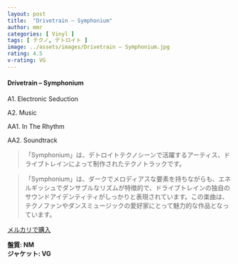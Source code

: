 ```yaml
---
layout: post
title:  "Drivetrain – Symphonium"
author: mmr
categories: [ Vinyl ]
tags: [ テクノ, デトロイト ]
image: ../assets/images/Drivetrain – Symphonium.jpg
rating: 4.5
v-rating: VG
---
```


#### Drivetrain – Symphonium

A1. Electronic Seduction

A2. Music

AA1. In The Rhythm

AA2. Soundtrack

> 「Symphonium」は、デトロイトテクノシーンで活躍するアーティス、ドライブトレインによって制作されたテクノトラックです。

> 「Symphonium」は、ダークでメロディアスな要素を持ちながらも、エネルギッシュでダンサブルなリズムが特徴的で、ドライブトレインの独自のサウンドアイデンティティがしっかりと表現されています。この楽曲は、テクノファンやダンスミュージックの愛好家にとって魅力的な作品となっています。



[メルカリで購入](https://jp.mercari.com/item/m23783674213)


<div class="mt-4 mb-4 d-flex align-items-center">
<strong class="mr-1">盤質: NM</strong>
</div>
<div class="mt-4 mb-4 d-flex align-items-center">
<strong class="mr-1">ジャケット: VG</strong>
</div>